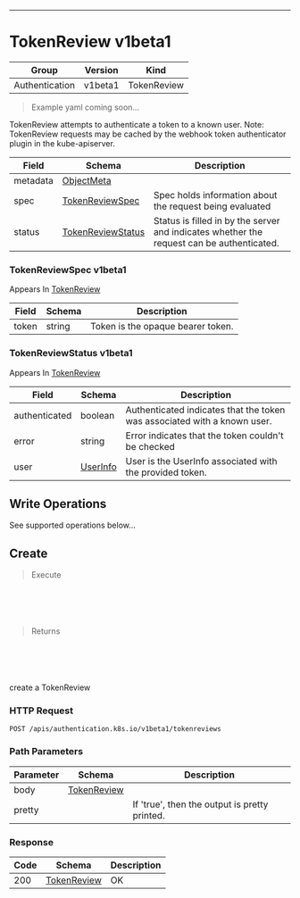 

-----------
# TokenReview v1beta1

Group        | Version     | Kind
------------ | ---------- | -----------
Authentication | v1beta1 | TokenReview







> Example yaml coming soon...


TokenReview attempts to authenticate a token to a known user. Note: TokenReview requests may be cached by the webhook token authenticator plugin in the kube-apiserver.



Field        | Schema     | Description
------------ | ---------- | -----------
metadata | [ObjectMeta](#objectmeta-v1) | 
spec | [TokenReviewSpec](#tokenreviewspec-v1beta1) | Spec holds information about the request being evaluated
status | [TokenReviewStatus](#tokenreviewstatus-v1beta1) | Status is filled in by the server and indicates whether the request can be authenticated.


### TokenReviewSpec v1beta1

<aside class="notice">
Appears In <a href="#tokenreview-v1beta1">TokenReview</a> </aside>

Field        | Schema     | Description
------------ | ---------- | -----------
token | string | Token is the opaque bearer token.

### TokenReviewStatus v1beta1

<aside class="notice">
Appears In <a href="#tokenreview-v1beta1">TokenReview</a> </aside>

Field        | Schema     | Description
------------ | ---------- | -----------
authenticated | boolean | Authenticated indicates that the token was associated with a known user.
error | string | Error indicates that the token couldn't be checked
user | [UserInfo](#userinfo-v1beta1) | User is the UserInfo associated with the provided token.




## <strong>Write Operations</strong>

See supported operations below...

## Create

> Execute

```shell



```



```yaml



```

> Returns

```shell



```


```yaml



```



create a TokenReview

### HTTP Request

`POST /apis/authentication.k8s.io/v1beta1/tokenreviews`

### Path Parameters

Parameter    | Schema     | Description
------------ | ---------- | -----------
body | [TokenReview](#tokenreview-v1beta1) | 
pretty |  | If 'true', then the output is pretty printed.


### Response

Code         | Schema     | Description
------------ | ---------- | -----------
200 | [TokenReview](#tokenreview-v1beta1) | OK




